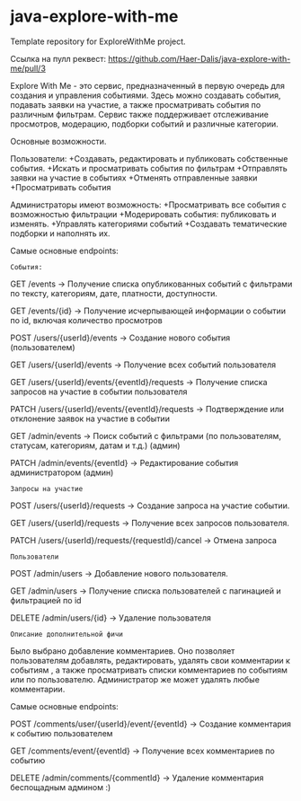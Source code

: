 # java-explore-with-me
Template repository for ExploreWithMe project.

Ссылка на пулл реквест:
https://github.com/Haer-Dalis/java-explore-with-me/pull/3

Explore With Me - это сервис, предназначенный в первую очередь для создания и управления событиями. 
Здесь можно создавать события, подавать заявки на участие, а также просматривать события по различным фильтрам.
Сервис также поддерживает отслеживание просмотров, модерацию, подборки событий и различные категории.

Основные возможности.

Пользователи:
+Создавать, редактировать и публиковать собственные события.
+Искать и просматривать события по фильтрам
+Отправлять заявки на участие в событиях
+Отменять отправленные заявки
+Просматривать события

Администраторы имеют возможность:
+Просматривать все события с возможностью фильтрации
+Модерировать события: публиковать и изменять.
+Управлять категориями событий
+Создавать тематические подборки и наполнять их.

Самые основные endpoints:

    События:
GET /events
-> Получение списка опубликованных событий с фильтрами по тексту, категориям, дате, платности, доступности.

GET /events/{id}
-> Получение исчерпывающей информации о событии по id, включая количество просмотров

POST /users/{userId}/events
-> Создание нового события (пользователем)

GET /users/{userId}/events
-> Получение всех событий пользователя

GET /users/{userId}/events/{eventId}/requests
-> Получение списка запросов на участие в событии пользователя

PATCH /users/{userId}/events/{eventId}/requests
-> Подтверждение или отклонение заявок на участие в событии

GET /admin/events
-> Поиск событий с фильтрами (по пользователям, статусам, категориям, датам и т.д.) (админ)

PATCH /admin/events/{eventId}
-> Редактирование события администратором (админ)

    Запросы на участие

POST /users/{userId}/requests
-> Создание запроса на участие событии.

GET /users/{userId}/requests
-> Получение всех запросов пользователя.

PATCH /users/{userId}/requests/{requestId}/cancel
-> Отмена запроса

    Пользователи

POST /admin/users
-> Добавление нового пользователя.

GET /admin/users
-> Получение списка пользователей с пагинацией и фильтрацией по id

DELETE /admin/users/{id}
-> Удаление пользователя


    Описание дополнительной фичи
Было выбрано добавление комментариев. Оно позволяет пользователям добавлять, редактировать, удалять свои комментарии к событиям
, а также просматривать списки комментариев по событиям или по пользователю.
Администратор же может удалять любые комментарии.

Самые основные endpoints:

POST /comments/user/{userId}/event/{eventId}
-> Создание комментария к событию пользователем

GET /comments/event/{eventId}
-> Получение всех комментариев по событию

DELETE /admin/comments/{commentId}
-> Удаление комментария беспощадным админом :)
